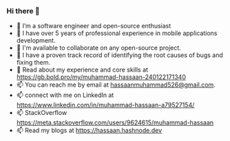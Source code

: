 ### Hi there 👋

- 🔭 I’m a software engineer and open-source enthusiast
- 🌱 I have over 5 years of professional experience in mobile applications development.
- 👯 I'm available to collaborate on any open-source project.
- 🤔 I have a proven track record of identifying the root causes of bugs and fixing them.
- 💬 Read about my experience and core skills at https://gb.bold.pro/my/muhammad-hassaan-240122171340
- 📫 You can reach me by email at hassaanmuhammad526@gmail.com.
- 📫 connect with me on LinkedIn at https://www.linkedin.com/in/muhammad-hassaan-a79527154/
- 📫 StackOverflow https://meta.stackoverflow.com/users/9624615/muhammad-hassaan
- 📫 Read my blogs at https://hassaan.hashnode.dev
